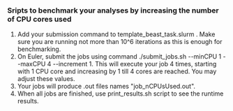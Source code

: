 ### Sripts to benchmark your analyses by increasing the number of CPU cores used

1. Add your submission command to template_beast_task.slurm . Make sure you are running not more than 10^6 iterations as this is enough for benchmarking.
2. On Euler, submit the jobs using command ./submit_jobs.sh --minCPU 1 --maxCPU 4 --increment 1. This will execute your job 4 times, starting with 1 CPU core and increasing by 1 till 4 cores are reached. You may adjust these values.
3. Your jobs will produce .out files names "job_nCPUsUsed.out".
4. When all jobs are finished, use print_results.sh script to see the runtime results.

